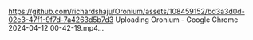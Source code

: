 
https://github.com/richardshaju/Oronium/assets/108459152/bd3a3d0d-02e3-47f1-9f7d-7a4263d5b7d3
Uploading Oronium - Google Chrome 2024-04-12 00-42-19.mp4…

